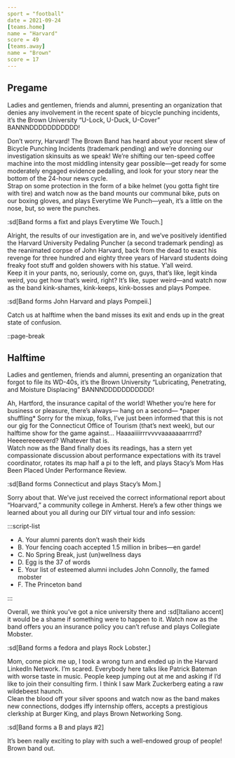 ```yaml
---
sport = "football"
date = 2021-09-24
[teams.home]
name = "Harvard"
score = 49
[teams.away]
name = "Brown"
score = 17
---
```


## Pregame

Ladies and gentlemen, friends and alumni, presenting an organization that denies any involvement in the recent spate of bicycle punching incidents, it’s the Brown University “U-Lock, U-Duck, U-Cover” BANNNDDDDDDDDDDD!

Don’t worry, Harvard! The Brown Band has heard about your recent slew of Bicycle Punching Incidents (trademark pending) and we’re donning our investigation skinsuits as we speak! We’re shifting our ten-speed coffee machine into the most middling intensity gear possible—get ready for some moderately engaged evidence pedalling, and look for your story near the bottom of the 24-hour news cycle.\
Strap on some protection in the form of a bike helmet (you gotta fight tire with tire) and watch now as the band mounts our communal bike, puts on our boxing gloves, and plays Everytime We Punch—yeah, it’s a little on the nose, but, so were the punches.

:sd[Band forms a fixt and plays Everytime We Touch.]

Alright, the results of our investigation are in, and we’ve positively identified the Harvard University Pedaling Puncher (a second trademark pending) as the reanimated corpse of John Harvard, back from the dead to exact his revenge for three hundred and eighty three years of Harvard students doing freaky foot stuff and golden showers with his statue. Y’all weird.\
Keep it in your pants, no, seriously, come on, guys, that’s like, legit kinda weird, you get how that’s weird, right? It’s like, super weird—and watch now as the band kink-shames, kink-keeps, kink-bosses and plays Pompee.

:sd[Band forms John Harvard and plays Pompeii.]

Catch us at halftime when the band misses its exit and ends up in the great state of confusion.

::page-break

## Halftime

Ladies and gentlemen, friends and alumni, presenting an organization that forgot to file its WD-40s, it’s the Brown University “Lubricating, Penetrating, and Moisture Displacing” BANNNDDDDDDDDDDD!

Ah, Hartford, the insurance capital of the world! Whether you’re here for business or pleasure, there’s always— hang on a second— \*paper shuffling\* Sorry for the mixup, folks, I’ve just been informed that this is not our gig for the Connecticut Office of Tourism (that’s next week), but our halftime show for the game against… Haaaaiiiirrrvvvvaaaaaaarrrrd? Heeeereeeeverd? Whatever that is.\
Watch now as the Band finally does its readings, has a stern yet compassionate discussion about performance expectations with its travel coordinator, rotates its map half a pi to the left, and plays Stacy’s Mom Has Been Placed Under Performance Review.

:sd[Band forms Connecticut and plays Stacy’s Mom.]

Sorry about that. We’ve just received the correct informational report about “Hoarvard,” a community college in Amherst. Here’s a few other things we learned about you all during our DIY virtual tour and info session:

:::script-list

- A. Your alumni parents don’t wash their kids
- B. Your fencing coach accepted 1.5 million in bribes—en garde!
- C. No Spring Break, just (un)wellness days
- D. Egg is the 37 of words
- E. Your list of esteemed alumni includes John Connolly, the famed mobster
- F. The Princeton band

:::

Overall, we think you’ve got a nice university there and :sd[Italiano accent] it would be a shame if something were to happen to it. Watch now as the band offers you an insurance policy you can’t refuse and plays Collegiate Mobster.

:sd[Band forms a fedora and plays Rock Lobster.]

Mom, come pick me up, I took a wrong turn and ended up in the Harvard LinkedIn Network. I’m scared. Everybody here talks like Patrick Bateman with worse taste in music. People keep jumping out at me and asking if I’d like to join their consulting firm. I think I saw Mark Zuckerberg eating a raw wildebeest haunch.\
Clean the blood off your silver spoons and watch now as the band makes new connections, dodges iffy internship offers, accepts a prestigious clerkship at Burger King, and plays Brown Networking Song.

:sd[Band forms a B and plays #2]

It’s been really exciting to play with such a well-endowed group of people! Brown band out.
